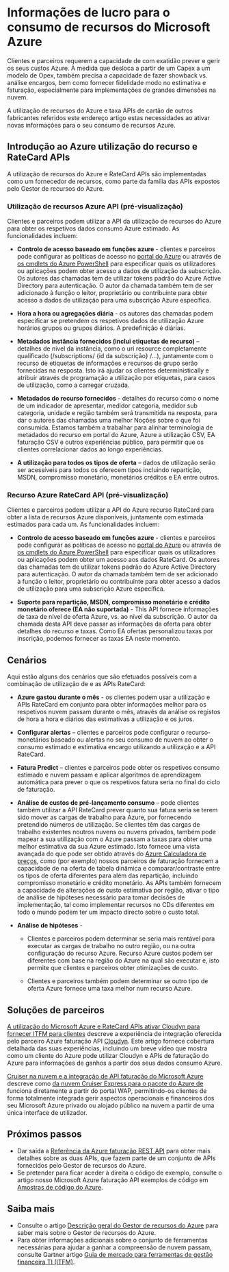 <properties
   pageTitle="Obtenha informações para o consumo de recursos do Microsoft Azure | Microsoft Azure"
   description="Fornece uma descrição geral conceptual da utilização de faturação do Azure e RateCard APIs, que são utilizadas para fornecer informações para o consumo de recursos Azure e tendências."
   services=""
   documentationCenter=""
   authors="BryanLa"
   manager="mbaldwin"
   editor=""
   tags="billing"/>

<tags
   ms.service="billing"
   ms.devlang="na"
   ms.topic="article"
   ms.tgt_pltfrm="na"
   ms.workload="billing"
   ms.date="08/16/2016"
   ms.author="mobandyo;bryanla"/>

# <a name="gain-insights-into-your-microsoft-azure-resource-consumption"></a>Informações de lucro para o consumo de recursos do Microsoft Azure

Clientes e parceiros requerem a capacidade de com exatidão prever e gerir os seus custos Azure.  À medida que desloca a partir de um Capex a um modelo de Opex, também precisa a capacidade de fazer showback vs. análise encargos, bem como fornecer fidelidade modo no estimativa e faturação, especialmente para implementações de grandes dimensões na nuvem.

A utilização de recursos do Azure e taxa APIs de cartão de outros fabricantes referidos este endereço artigo estas necessidades ao ativar novas informações para o seu consumo de recursos Azure.  

## <a name="introducing-the-azure-resource-usage-and-ratecard-apis"></a>Introdução ao Azure utilização do recurso e RateCard APIs

A utilização de recursos do Azure e RateCard APIs são implementadas como um fornecedor de recursos, como parte da família das APIs expostos pelo Gestor de recursos do Azure.  

### <a name="azure-resource-usage-api-preview"></a>Utilização de recursos Azure API (pré-visualização)
Clientes e parceiros podem utilizar a API da utilização de recursos do Azure para obter os respetivos dados consumo Azure estimado. As funcionalidades incluem:

- **Controlo de acesso baseado em funções azure** - clientes e parceiros pode configurar as políticas de acesso no [portal do Azure](https://portal.azure.com) ou através de [os cmdlets do Azure PowerShell](powershell-install-configure.md) para especificar quais os utilizadores ou aplicações podem obter acesso a dados de utilização da subscrição. Os autores das chamadas tem de utilizar tokens padrão do Azure Active Directory para autenticação. O autor da chamada também tem de ser adicionado à função o leitor, proprietário ou contribuinte para obter acesso a dados de utilização para uma subscrição Azure específica.

- **Hora a hora ou agregações diária** - os autores das chamadas podem especificar se pretendem os respetivos dados de utilização Azure horários grupos ou grupos diários. A predefinição é diárias.

- **Metadados instância fornecidos (inclui etiquetas de recurso)** – detalhes de nível da instância, como o uri resource completamente qualificado (/subscriptions/ {id da subscrição} /...), juntamente com o recurso de etiquetas de informações e recursos de grupo serão fornecidas na resposta. Isto irá ajudar os clientes deterministically e atribuir através de programação a utilização por etiquetas, para casos de utilização, como a carregar cruzada.

- **Metadados do recurso fornecidos** - detalhes do recurso como o nome de um indicador de apresentar, medidor categoria, medidor sub categoria, unidade e região também será transmitida na resposta, para dar o autores das chamadas uma melhor Noções sobre o que foi consumida. Estamos também a trabalhar para alinhar terminologia de metadados do recurso em portal do Azure, Azure a utilização CSV, EA faturação CSV e outros experiências público, para permitir que os clientes correlacionar dados ao longo experiências.

- **A utilização para todos os tipos de oferta** – dados de utilização serão ser acessíveis para todos os oferecem tipos incluindo repartição, MSDN, compromisso monetário, monetários créditos e EA entre outros.

### <a name="azure-resource-ratecard-api-preview"></a>Recurso Azure RateCard API (pré-visualização)
Clientes e parceiros podem utilizar a API do Azure recurso RateCard para obter a lista de recursos Azure disponíveis, juntamente com estimada estimados para cada um. As funcionalidades incluem:

- **Controlo de acesso baseado em funções azure** - clientes e parceiros pode configurar as políticas de acesso no [portal do Azure](https://portal.azure.com) ou através de [os cmdlets do Azure PowerShell](powershell-install-configure.md) para especificar quais os utilizadores ou aplicações podem obter um acesso aos dados RateCard. Os autores das chamadas tem de utilizar tokens padrão do Azure Active Directory para autenticação. O autor da chamada também tem de ser adicionado à função o leitor, proprietário ou contribuinte para obter acesso a dados de utilização para uma subscrição Azure específica.

- **Suporte para repartição, MSDN, compromisso monetário e crédito monetário oferece (EA não suportada)** - This API fornece informações de taxa de nível de oferta Azure, vs. ao nível da subscrição.  O autor da chamada desta API deve passar as informações da oferta para obter detalhes do recurso e taxas.  Como EA ofertas personalizou taxas por inscrição, podemos fornecer as taxas EA neste momento.

## <a name="scenarios"></a>Cenários

Aqui estão alguns dos cenários que são efetuados possíveis com a combinação de utilização de e as APIs RateCard:

- **Azure gastou durante o mês** - os clientes podem usar a utilização e APIs RateCard em conjunto para obter informações melhor para os respetivos nuvem passam durante o mês, através da análise os registos de hora a hora e diários das estimativas a utilização e os juros.

- **Configurar alertas** – clientes e parceiros pode configurar o recurso-monetários baseado ou alertas no seu consumo de nuvem ao obter o consumo estimado e estimativa encargo utilizando a utilização e a API RateCard.

- **Fatura Predict** – clientes e parceiros pode obter os respetivos consumo estimado e nuvem passam e aplicar algoritmos de aprendizagem automática para prever o que os respetivos fatura seria no final do ciclo de faturação.

- **Análise de custos de pré-lançamento consumo** – pode clientes também utilizar a API RateCard prever quanto sua fatura seria se terem sido mover as cargas de trabalho para Azure, por fornecendo pretendido números de utilização. Se clientes têm das cargas de trabalho existentes noutros nuvens ou nuvens privados, também pode mapear a sua utilização com o Azure passam a taxas para obter uma melhor estimativa da sua Azure estimado. Isto fornece uma vista avançada do que pode ser obtido através do [Azure Calculadora de preços](https://azure.microsoft.com/pricing/calculator/), como (por exemplo) nossos parceiros de faturação fornecem a capacidade de na oferta de tabela dinâmica e comparar/contraste entre os tipos de oferta diferentes para além das repartição, incluindo compromisso monetário e crédito monetário. As APIs também fornecem a capacidade de alterações de custo estimativa por região, ativar o tipo de análise de hipóteses necessário para tomar decisões de implementação, tal como implementar recursos no CDs diferentes em todo o mundo podem ter um impacto directo sobre o custo total.

- **Análise de hipóteses** -

    - Clientes e parceiros podem determinar se seria mais rentável para executar as cargas de trabalho no outro região, ou na outra configuração do recurso Azure. Recurso Azure custos podem ser diferentes com base na região do Azure na qual são executar e, isto permite que clientes e parceiros obter otimizações de custo.

    - Clientes e parceiros também podem determinar se outro tipo de oferta Azure fornece uma taxa melhor num recurso Azure.

## <a name="partner-solutions"></a>Soluções de parceiros

[A utilização do Microsoft Azure e RateCard APIs ativar Cloudyn para fornecer ITFM para clientes](billing-usage-rate-card-partner-solution-cloudyn.md) descreve a experiência de integração oferecida pelo parceiro Azure faturação API [Cloudyn](https://www.cloudyn.com/microsoft-azure/).  Este artigo fornece cobertura detalhada das suas experiências, incluindo um breve vídeo que mostra como um cliente do Azure pode utilizar Cloudyn e APIs de faturação do Azure para informações de ganhos a partir dos seus dados consumo Azure.

[Cruiser na nuvem e a integração de API faturação do Microsoft Azure](billing-usage-rate-card-partner-solution-cloudcruiser.md) descreve como [da nuvem Cruiser Express para o pacote do Azure de](http://www.cloudcruiser.com/partners/microsoft/) funciona diretamente a partir do portal WAP, permitindo-os clientes de forma totalmente integrada gerir aspectos operacionais e financeiros dos seu Microsoft Azure privado ou alojado público na nuvem a partir de uma única interface de utilizador.   

## <a name="next-steps"></a>Próximos passos
+ Dar saída a [Referência da Azure faturação REST API](https://msdn.microsoft.com/library/azure/1ea5b323-54bb-423d-916f-190de96c6a3c) para obter mais detalhes sobre as duas APIs, que fazem parte de um conjunto de APIs fornecidos pelo Gestor de recursos do Azure.
+ Se pretender para ficar aceder à direita o código de exemplo, consulte o artigo nosso Microsoft Azure faturação API exemplos de código em [Amostras de código do Azure](https://azure.microsoft.com/documentation/samples/?term=billing).

## <a name="learn-more"></a>Saiba mais
+ Consulte o artigo [Descrição geral do Gestor de recursos do Azure](azure-resource-manager/resource-group-overview.md) para saber mais sobre o Gestor de recursos do Azure.
+ Para obter informações adicionais sobre o conjunto de ferramentas necessárias para ajudar a ganhar a compreensão de nuvem passam, consulte Gartner artigo [Guia de mercado para ferramentas de gestão financeira TI (ITFM)](http://www.gartner.com/technology/reprints.do?id=1-212F7AL&ct=140909&st=sb).
